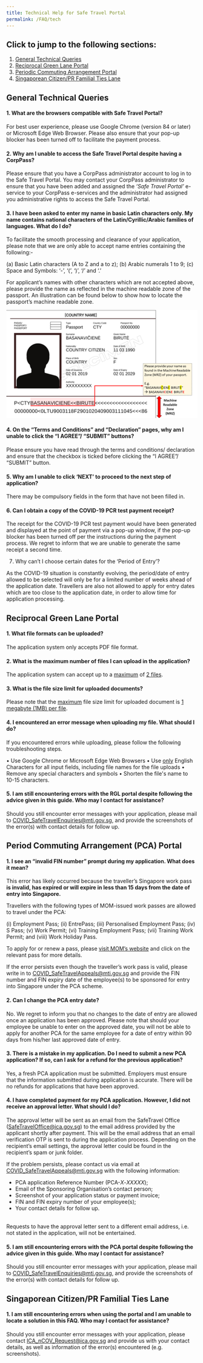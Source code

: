 ```yaml
---
title: Technical Help for Safe Travel Portal
permalink: /FAQ/tech
---
```



## Click to jump to the following sections:

<div id="top"></div>

1. [General Technical Queries](#GenTechQuery)
2. [Reciprocal Green Lane Portal](#RGLTech)
3. [Periodic Commuting Arrangement Portal](#PCATech)
4. [Singaporean Citizen/PR Familial Ties Lane](#SCPRFamTiesLane)

<div id="GenTechQuery"></div>

## General Technical Queries

#### 1. What are the browsers compatible with Safe Travel Portal?

For best user experience, please use Google Chrome (version 84 or later) or Microsoft Edge Web Browser. Please also ensure that your pop-up blocker has been turned off to facilitate the payment process.

#### 2. Why am I unable to access the Safe Travel Portal despite having a CorpPass?

Please ensure that you have a CorpPass administrator account to log in to the Safe Travel Portal. You may contact your CorpPass administrator to ensure that you have been added and assigned the <i>‘Safe Travel Portal’</i> e-service to your CorpPass e-services and the administrator had assigned you administrative rights to access the Safe Travel Portal. 

#### 3. I have been asked to enter my name in basic Latin characters only. My name contains national characters of the Latin/Cyrillic/Arabic families of languages. What do I do?

To facilitate the smooth processing and clearance of your application, please note that we are only able to accept name entries containing the following:-

(a) Basic Latin characters (A to Z and a to z);
(b) Arabic numerals 1 to 9;
(c) Space and Symbols: ‘-’, ‘(’, ‘)’, ‘/’ and ‘.’

For applicant’s names with other characters which are not accepted above, please provide the name as reflected in the machine readable zone of the passport. An illustration can be found below to show how to locate the passport’s machine readable zone.

<img src="/images/MRZ.png" style="width:auto; height:auto;">


#### 4. On the “Terms and Conditions” and “Declaration” pages, why am I unable to click the “I AGREE”/ “SUBMIT” buttons?

Please ensure you have read through the terms and conditions/ declaration and ensure that the checkbox is ticked before clicking the “I AGREE”/ “SUBMIT” button.

#### 5. Why am I unable to click ‘NEXT’ to proceed to the next step of application?

There may be compulsory fields in the form that have not been filled in.

#### 6. Can I obtain a copy of the COVID-19 PCR test payment receipt?

The receipt for the COVID-19 PCR test payment would have been generated and displayed at the point of payment via a pop-up window, if the pop-up blocker has been turned off per the instructions during the payment process. We regret to inform that we are unable to generate the same receipt a second time.

7. Why can’t I choose certain dates for the ‘Period of Entry’?

As the COVID-19 situation is constantly evolving, the period/date of entry allowed to be selected will only be for a limited number of weeks ahead of the application date. Travellers are also not allowed to apply for entry dates which are too close to the application date, in order to allow time for application processing.

<div id="RGLTech"></div>

## Reciprocal Green Lane Portal

#### 1.	What file formats can be uploaded?

The application system only accepts PDF file format.


#### 2.	 What is the maximum number of files I can upload in the application?

The application system can accept up to a <u>maximum</u> of <u>2 files</u>.


#### 3.	What is the file size limit for uploaded documents?

Please note that the <u>maximum</u> file size limit for uploaded document is <u>1 megabyte (1MB) per file</u>.   


#### 4.	I encountered an error message when uploading my file. What should I do?

If you encountered errors while uploading, please follow the following troubleshooting steps.

•	Use Google Chrome or Microsoft Edge Web Browsers
•	Use <u>only</u> English Characters for all input fields, including file names for the file uploads
•	Remove any special characters and symbols
•	Shorten the file's name to 10-15 characters.

#### 5. I am still encountering errors with the RGL portal despite following the advice given in this guide. Who may I contact for assistance?

Should you still encounter error messages with your application, please mail to <COVID_SafeTravelEnquiries@mti.gov.sg>, and provide the screenshots of the error(s) with contact details for follow up.


<div id="PCATech"></div>

## Period Commuting Arrangement (PCA) Portal

#### 1. I see an “invalid FIN number” prompt during my application. What does it mean?

This error has likely occurred because the traveller’s Singapore work pass <b>is invalid, has expired or will expire in less than 15 days from the date of entry into Singapore.</b>  

Travellers with the following types of MOM-issued work passes are allowed to travel under the PCA: 

(i) Employment Pass; 
(ii) EntrePass; 
(iii) Personalised Employment Pass; 
(iv) S Pass; 
(v) Work Permit; 
(vi) Training Employment Pass; 
(vii) Training Work Permit; and 
(viii) Work Holiday Pass. 

To apply for or renew a pass, please <a href="https://www.mom.gov.sg/passes-and-permits">visit MOM’s website</a> and click on the relevant pass for more details.

If the error persists even though the traveller’s work pass is valid, please write in to <COVID_SafeTravelAppeals@mti.gov.sg> and provide the FIN number and FIN expiry date of the employee(s) to be sponsored for entry into Singapore under the PCA scheme.

#### 2. Can I change the PCA entry date?

No. We regret to inform you that no changes to the date of entry are allowed once an application has been approved. Please note that should your employee be unable to enter on the approved date, you will not be able to apply for another PCA for the same employee for a date of entry within 90 days from his/her last approved date of entry.

#### 3. There is a mistake in my application. Do I need to submit a new PCA application? If so, can I ask for a refund for the previous application?

Yes, a fresh PCA application must be submitted. Employers must ensure that the information submitted during application is accurate. There will be no refunds for applications that have been approved.

#### 4. I have completed payment for my PCA application. However, I did not receive an approval letter. What should I do?

The approval letter will be sent as an email from the SafeTravel Office (SafeTravelOffice@ica.gov.sg) to the email address provided by the applicant shortly after payment. This will be the email address that an email verification OTP is sent to during the application process. Depending on the recipient’s email settings, the approval letter could be found in the recipient’s spam or junk folder.

If the problem persists, please contact us via email at <COVID_SafeTravelAppeals@mti.gov.sg> with the following information:
<br>
<ul>
<li>PCA application Reference Number (PCA-<i>X</i>-<i>XXXXX</i>);</li>
<li>Email of the Sponsoring Organisation’s contact person;</li>
<li>Screenshot of your application status or payment invoice;</li>
<li>FIN and FIN expiry number of your employee(s);</li>
<li>Your contact details for follow up.</li>
</ul>
<br>
Requests to have the approval letter sent to a different email address, i.e. not stated in the application, will not be entertained.

#### 5. I am still encountering errors with the PCA portal despite following the advice given in this guide. Who may I contact for assistance?

Should you still encounter error messages with your application, please mail to <COVID_SafeTravelEnquiries@mti.gov.sg>, and provide the screenshots of the error(s) with contact details for follow up.

<div id="SCPRFamTiesLane"></div>

## Singaporean Citizen/PR Familial Ties Lane

#### 1.	I am still encountering errors when using the portal and I am unable to locate a solution in this FAQ. Who may I contact for assistance?

Should you still encounter error messages with your application, please contact <ICA_nCOV_Request@ica.gov.sg> and provide us with your contact details, as well as information of the error(s) encountered (e.g. screenshots).
